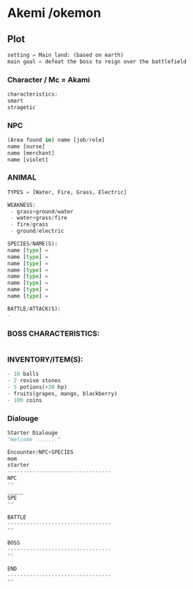 # Akemi /okemon

##  Plot
``` python
setting = Main land: (based on earth)
main goal = defeat the boss to reign over the battlefield
```
### Character / Mc = Akami
```python
characteristics: 
smart
stragetic 

```

### NPC 
```python
(Area found in) name [job/role] 
name [nurse] 
name [merchant] 
name [violet] 
```
### ANIMAL
```python
TYPES = [Water, Fire, Grass, Electric] 

WEAKNESS:
 - grass+ground/water
 - water+grass/fire
 - fire/grass
 - ground/electric

SPECIES/NAME(S):
name [type] = 
name [type] =
name [type] =
name [type] =
name [type] =
name [type] =
name [type] =
name [type] =

BATTLE/ATTACK(S):
- 
```
### BOSS CHARACTERISTICS:
```python

```
### INVENTORY/ITEM(S):
```python
- 10 balls
- 2 revive stones
- 5 potions(+20 hp)
- fruits(grapes, mango, blackberry)
- 100 coins

```

### Dialouge
```python
Starter Dialouge
"Welcome ......."

Encounter/NPC+SPECIES
mom
starter 
---------------------------------
NPC
""
_____
SPE
""

BATTLE
---------------------------------
""

BOSS
---------------------------------
""

END
---------------------------------
""
```
